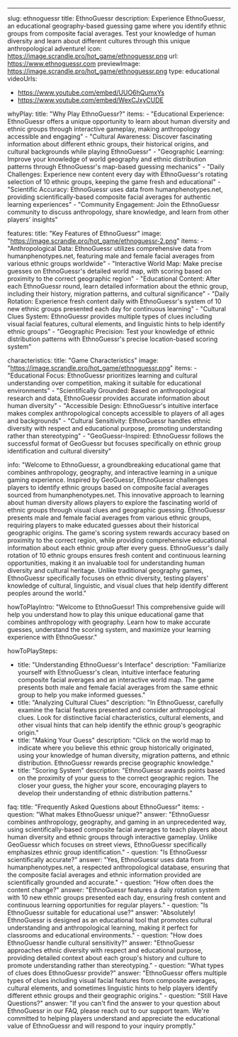 ---
slug: ethnoguessr
title: EthnoGuessr
description: Experience EthnoGuessr, an educational geography-based guessing game where you identify ethnic groups from composite facial averages. Test your knowledge of human diversity and learn about different cultures through this unique anthropological adventure!
icon: https://image.scrandle.pro/hot_game/ethnoguessr.png
url: https://www.ethnoguessr.com
previewImage: https://image.scrandle.pro/hot_game/ethnoguessr.png
type: educational
videoUrls:
  - https://www.youtube.com/embed/UUO6hQumxYs
  - https://www.youtube.com/embed/WexCJxyCUDE

whyPlay:
  title: "Why Play EthnoGuessr?"
  items:
    - "Educational Experience: EthnoGuessr offers a unique opportunity to learn about human diversity and ethnic groups through interactive gameplay, making anthropology accessible and engaging"
    - "Cultural Awareness: Discover fascinating information about different ethnic groups, their historical origins, and cultural backgrounds while playing EthnoGuessr"
    - "Geographic Learning: Improve your knowledge of world geography and ethnic distribution patterns through EthnoGuessr's map-based guessing mechanics"
    - "Daily Challenges: Experience new content every day with EthnoGuessr's rotating selection of 10 ethnic groups, keeping the game fresh and educational"
    - "Scientific Accuracy: EthnoGuessr uses data from humanphenotypes.net, providing scientifically-based composite facial averages for authentic learning experiences"
    - "Community Engagement: Join the EthnoGuessr community to discuss anthropology, share knowledge, and learn from other players' insights"

features:
  title: "Key Features of EthnoGuessr"
  image: "https://image.scrandle.pro/hot_game/ethnoguessr-2.png"
  items:
    - "Anthropological Data: EthnoGuessr utilizes comprehensive data from humanphenotypes.net, featuring male and female facial averages from various ethnic groups worldwide"
    - "Interactive World Map: Make precise guesses on EthnoGuessr's detailed world map, with scoring based on proximity to the correct geographic region"
    - "Educational Content: After each EthnoGuessr round, learn detailed information about the ethnic group, including their history, migration patterns, and cultural significance"
    - "Daily Rotation: Experience fresh content daily with EthnoGuessr's system of 10 new ethnic groups presented each day for continuous learning"
    - "Cultural Clues System: EthnoGuessr provides multiple types of clues including visual facial features, cultural elements, and linguistic hints to help identify ethnic groups"
    - "Geographic Precision: Test your knowledge of ethnic distribution patterns with EthnoGuessr's precise location-based scoring system"

characteristics:
  title: "Game Characteristics"
  image: "https://image.scrandle.pro/hot_game/ethnoguessr.png"
  items:
    - "Educational Focus: EthnoGuessr prioritizes learning and cultural understanding over competition, making it suitable for educational environments"
    - "Scientifically Grounded: Based on anthropological research and data, EthnoGuessr provides accurate information about human diversity"
    - "Accessible Design: EthnoGuessr's intuitive interface makes complex anthropological concepts accessible to players of all ages and backgrounds"
    - "Cultural Sensitivity: EthnoGuessr handles ethnic diversity with respect and educational purpose, promoting understanding rather than stereotyping"
    - "GeoGuessr-Inspired: EthnoGuessr follows the successful format of GeoGuessr but focuses specifically on ethnic group identification and cultural diversity"

info: "Welcome to EthnoGuessr, a groundbreaking educational game that combines anthropology, geography, and interactive learning in a unique gaming experience. Inspired by GeoGuessr, EthnoGuessr challenges players to identify ethnic groups based on composite facial averages sourced from humanphenotypes.net. This innovative approach to learning about human diversity allows players to explore the fascinating world of ethnic groups through visual clues and geographic guessing. EthnoGuessr presents male and female facial averages from various ethnic groups, requiring players to make educated guesses about their historical geographic origins. The game's scoring system rewards accuracy based on proximity to the correct region, while providing comprehensive educational information about each ethnic group after every guess. EthnoGuessr's daily rotation of 10 ethnic groups ensures fresh content and continuous learning opportunities, making it an invaluable tool for understanding human diversity and cultural heritage. Unlike traditional geography games, EthnoGuessr specifically focuses on ethnic diversity, testing players' knowledge of cultural, linguistic, and visual clues that help identify different peoples around the world."

howToPlayIntro: "Welcome to EthnoGuessr! This comprehensive guide will help you understand how to play this unique educational game that combines anthropology with geography. Learn how to make accurate guesses, understand the scoring system, and maximize your learning experience with EthnoGuessr."

howToPlaySteps:
  - title: "Understanding EthnoGuessr's Interface"
    description: "Familiarize yourself with EthnoGuessr's clean, intuitive interface featuring composite facial averages and an interactive world map. The game presents both male and female facial averages from the same ethnic group to help you make informed guesses."
  - title: "Analyzing Cultural Clues"
    description: "In EthnoGuessr, carefully examine the facial features presented and consider anthropological clues. Look for distinctive facial characteristics, cultural elements, and other visual hints that can help identify the ethnic group's geographic origin."
  - title: "Making Your Guess"
    description: "Click on the world map to indicate where you believe this ethnic group historically originated, using your knowledge of human diversity, migration patterns, and ethnic distribution. EthnoGuessr rewards precise geographic knowledge."
  - title: "Scoring System"
    description: "EthnoGuessr awards points based on the proximity of your guess to the correct geographic region. The closer your guess, the higher your score, encouraging players to develop their understanding of ethnic distribution patterns."

faq:
  title: "Frequently Asked Questions about EthnoGuessr"
  items:
    - question: "What makes EthnoGuessr unique?"
      answer: "EthnoGuessr combines anthropology, geography, and gaming in an unprecedented way, using scientifically-based composite facial averages to teach players about human diversity and ethnic groups through interactive gameplay. Unlike GeoGuessr which focuses on street views, EthnoGuessr specifically emphasizes ethnic group identification."
    - question: "Is EthnoGuessr scientifically accurate?"
      answer: "Yes, EthnoGuessr uses data from humanphenotypes.net, a respected anthropological database, ensuring that the composite facial averages and ethnic information provided are scientifically grounded and accurate."
    - question: "How often does the content change?"
      answer: "EthnoGuessr features a daily rotation system with 10 new ethnic groups presented each day, ensuring fresh content and continuous learning opportunities for regular players."
    - question: "Is EthnoGuessr suitable for educational use?"
      answer: "Absolutely! EthnoGuessr is designed as an educational tool that promotes cultural understanding and anthropological learning, making it perfect for classrooms and educational environments."
    - question: "How does EthnoGuessr handle cultural sensitivity?"
      answer: "EthnoGuessr approaches ethnic diversity with respect and educational purpose, providing detailed context about each group's history and culture to promote understanding rather than stereotyping."
    - question: "What types of clues does EthnoGuessr provide?"
      answer: "EthnoGuessr offers multiple types of clues including visual facial features from composite averages, cultural elements, and sometimes linguistic hints to help players identify different ethnic groups and their geographic origins."
    - question: "Still Have Questions?"
      answer: "If you can't find the answer to your question about EthnoGuessr in our FAQ, please reach out to our support team. We're committed to helping players understand and appreciate the educational value of EthnoGuessr and will respond to your inquiry promptly." 
